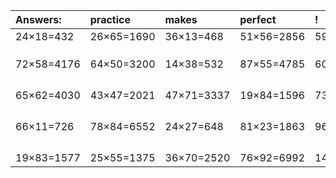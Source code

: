 | Answers: | practice | makes | perfect | ! |
| :--- | :--- | :--- | :--- | :--- |
| 24×18=432 | 26×65=1690 | 36×13=468 | 51×56=2856 | 59×67=3953 | 
|   |   |   |   |   | 
|   |   |   |   |   | 
|   |   |   |   |   | 
| 72×58=4176 | 64×50=3200 | 14×38=532 | 87×55=4785 | 60×99=5940 | 
|   |   |   |   |   | 
|   |   |   |   |   | 
|   |   |   |   |   | 
|   |   |   |   |   | 
| 65×62=4030 | 43×47=2021 | 47×71=3337 | 19×84=1596 | 73×28=2044 | 
|   |   |   |   |   | 
|   |   |   |   |   | 
|   |   |   |   |   | 
|   |   |   |   |   | 
| 66×11=726 | 78×84=6552 | 24×27=648 | 81×23=1863 | 96×68=6528 | 
|   |   |   |   |   | 
|   |   |   |   |   | 
|   |   |   |   |   | 
|   |   |   |   |   | 
| 19×83=1577 | 25×55=1375 | 36×70=2520 | 76×92=6992 | 14×97=1358 | 
